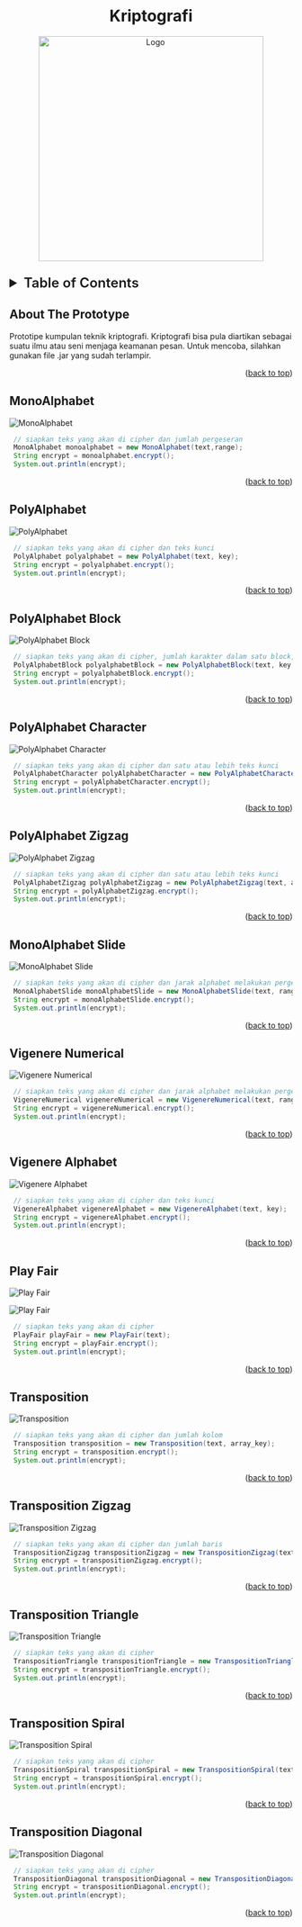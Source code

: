 <!-- Improved compatibility of back to top link: See: https://github.com/othneildrew/Best-README-Template/pull/73 -->
<a name="readme-top"></a>

<!-- PROJECT LOGO -->
<br />
<div align="center">
  <h1 align="center">Kriptografi</h1>
  <img src="images/theory.jpg" alt="Logo" width="400" >
</div>

<!-- TABLE OF CONTENTS -->
<details>
  <summary style="margin-top: 24px !important;
    font-size: 24px !important;
    font-weight: 600; !important">Table of Contents</summary>
      <ul>
          <li><a href="#about-the-prototype">About The Prototype</a></li>
          <li><a href="#MonoAlphabet">MonoAlphabet</a></li>
          <li><a href="#PolyAlphabet">PolyAlphabet</a></li>
          <li><a href="#PolyAlphabet-Block">PolyAlphabet Block</a></li>
          <li><a href="#PolyAlphabet-Character">PolyAlphabet Character</a></li>
          <li><a href="#PolyAlphabet-Zigzag">PolyAlphabet Zigzag</a></li>
          <li><a href="#MonoAlphabet-Slide">MonoAlphabet Slide</a></li>
          <li><a href="#Vigenere-Numerical">Vigenere Numerical</a></li>
          <li><a href="#Vigenere-Alphabet">Vigenere Alphabet</a></li>
          <li><a href="#Play-Fair">Play Fair</a></li>
          <li><a href="#Transposition">Transposition</a></li>
          <li><a href="#Transposition-Zigzag">Transposition Zigzag</a></li>
          <li><a href="#Transposition-Triangle">Transposition Triangle</a></li>
          <li><a href="#Transposition-Spiral">Transposition Spiral</a></li>
          <li><a href="#Transposition-Diagonal">Transposition Diagonal</a></li>
      </ul>
</details>

<!-- ABOUT THE PROJECT -->
## About The Prototype

Prototipe kumpulan teknik kriptografi. Kriptografi bisa pula diartikan sebagai suatu ilmu atau seni menjaga keamanan pesan. Untuk mencoba, silahkan gunakan file .jar yang sudah terlampir.

<p align="right">(<a href="#readme-top">back to top</a>)</p>

## MonoAlphabet

![MonoAlphabet][monoalphabet]

```java
 // siapkan teks yang akan di cipher dan jumlah pergeseran
 MonoAlphabet monoalphabet = new MonoAlphabet(text,range);
 String encrypt = monoalphabet.encrypt();
 System.out.println(encrypt);
```

<p align="right">(<a href="#readme-top">back to top</a>)</p>

## PolyAlphabet

![PolyAlphabet][polyalphabet]

```java
 // siapkan teks yang akan di cipher dan teks kunci
 PolyAlphabet polyalphabet = new PolyAlphabet(text, key);
 String encrypt = polyalphabet.encrypt();
 System.out.println(encrypt);
```

<p align="right">(<a href="#readme-top">back to top</a>)</p>

## PolyAlphabet Block

![PolyAlphabet Block][polyalphabet-block]

```java
 // siapkan teks yang akan di cipher, jumlah karakter dalam satu block, dan satu atau lebih teks kunci
 PolyAlphabetBlock polyalphabetBlock = new PolyAlphabetBlock(text, key, range);
 String encrypt = polyalphabetBlock.encrypt();
 System.out.println(encrypt);
```

<p align="right">(<a href="#readme-top">back to top</a>)</p>

## PolyAlphabet Character

![PolyAlphabet Character][polyalphabet-character]

```java
 // siapkan teks yang akan di cipher dan satu atau lebih teks kunci
 PolyAlphabetCharacter polyAlphabetCharacter = new PolyAlphabetCharacter(text, array_key);
 String encrypt = polyAlphabetCharacter.encrypt();
 System.out.println(encrypt);
```

<p align="right">(<a href="#readme-top">back to top</a>)</p>

## PolyAlphabet Zigzag

![PolyAlphabet Zigzag][polyalphabet-zigzag]

```java
 // siapkan teks yang akan di cipher dan satu atau lebih teks kunci
 PolyAlphabetZigzag polyAlphabetZigzag = new PolyAlphabetZigzag(text, array_key);
 String encrypt = polyAlphabetZigzag.encrypt();
 System.out.println(encrypt);
```

<p align="right">(<a href="#readme-top">back to top</a>)</p>

## MonoAlphabet Slide

![MonoAlphabet Slide][monoalphabet-slide]

```java
 // siapkan teks yang akan di cipher dan jarak alphabet melakukan pergeseran
 MonoAlphabetSlide monoAlphabetSlide = new MonoAlphabetSlide(text, range);
 String encrypt = monoAlphabetSlide.encrypt();
 System.out.println(encrypt);
```

<p align="right">(<a href="#readme-top">back to top</a>)</p>

## Vigenere Numerical

![Vigenere Numerical][vigenere-numerical]

```java
 // siapkan teks yang akan di cipher dan jarak alphabet melakukan pergeseran
 VigenereNumerical vigenereNumerical = new VigenereNumerical(text, range);
 String encrypt = vigenereNumerical.encrypt();
 System.out.println(encrypt);
```

<p align="right">(<a href="#readme-top">back to top</a>)</p>

## Vigenere Alphabet

![Vigenere Alphabet][vigenere-alphabet]

```java
 // siapkan teks yang akan di cipher dan teks kunci
 VigenereAlphabet vigenereAlphabet = new VigenereAlphabet(text, key);
 String encrypt = vigenereAlphabet.encrypt();
 System.out.println(encrypt);
```

<p align="right">(<a href="#readme-top">back to top</a>)</p>

## Play Fair

![Play Fair][play-fair]

![Play Fair][play-fair-2]

```java
 // siapkan teks yang akan di cipher
 PlayFair playFair = new PlayFair(text);
 String encrypt = playFair.encrypt();
 System.out.println(encrypt);
```

<p align="right">(<a href="#readme-top">back to top</a>)</p>

## Transposition

![Transposition][transposition]

```java
 // siapkan teks yang akan di cipher dan jumlah kolom
 Transposition transposition = new Transposition(text, array_key);
 String encrypt = transposition.encrypt();
 System.out.println(encrypt);
```

<p align="right">(<a href="#readme-top">back to top</a>)</p>

## Transposition Zigzag

![Transposition Zigzag][transposition-zigzag]

```java
 // siapkan teks yang akan di cipher dan jumlah baris
 TranspositionZigzag transpositionZigzag = new TranspositionZigzag(text, array_key);
 String encrypt = transpositionZigzag.encrypt();
 System.out.println(encrypt);
```

<p align="right">(<a href="#readme-top">back to top</a>)</p>

## Transposition Triangle

![Transposition Triangle][transposition-triangle]

```java
 // siapkan teks yang akan di cipher
 TranspositionTriangle transpositionTriangle = new TranspositionTriangle(text);
 String encrypt = transpositionTriangle.encrypt();
 System.out.println(encrypt);
```

<p align="right">(<a href="#readme-top">back to top</a>)</p>

## Transposition Spiral

![Transposition Spiral][transposition-spiral]

```java
 // siapkan teks yang akan di cipher
 TranspositionSpiral transpositionSpiral = new TranspositionSpiral(text);
 String encrypt = transpositionSpiral.encrypt();
 System.out.println(encrypt);
```

<p align="right">(<a href="#readme-top">back to top</a>)</p>

## Transposition Diagonal

![Transposition Diagonal][transposition-diagonal]

```java
 // siapkan teks yang akan di cipher
 TranspositionDiagonal transpositionDiagonal = new TranspositionDiagonal(text);
 String encrypt = transpositionDiagonal.encrypt();
 System.out.println(encrypt);
```

<p align="right">(<a href="#readme-top">back to top</a>)</p>

<!-- LINK BADGE & IMAGE-->
<!-- https://github.com/Ileriayo/markdown-badges -->

[theory]: images/theory.jpg
[monoalphabet]: images/monoalphabet.png
[polyalphabet]: images/polyalphabet.png
[polyalphabet-block]: images/block.png
[polyalphabet-character]: images/character.png
[polyalphabet-zigzag]: images/zigzag.png
[monoalphabet-slide]: images/slide.png
[vigenere-numerical]: images/number.png
[vigenere-alphabet]: images/alphabet.png
[play-fair]: images/playfair.png
[play-fair-2]: images/playfair-2.png
[transposition]: images/transposition.png
[transposition-zigzag]: images/transposition-zigzag.png
[transposition-triangle]: images/triangle.png
[transposition-spiral]: images/spiral.png
[transposition-diagonal]: images/diagonal.png
